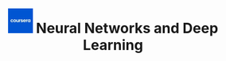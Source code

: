 ---
title: "<img src='/images/mini_coursera.jpeg' width='50' heigth='50'> Neural Networks and Deep Learning"
excerpt: ""
collection: portfolio
---